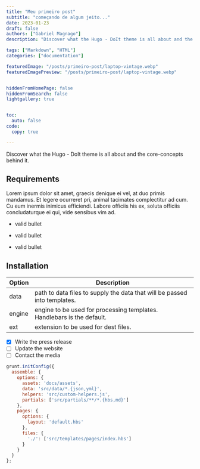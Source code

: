 ```yaml
---
title: "Meu primeiro post"
subtitle: "começando de algum jeito..."
date: 2023-01-23
draft: false
authors: ["Gabriel Magnago"]
description: "Discover what the Hugo - DoIt theme is all about and the core-concepts behind it."

tags: ["Markdown", "HTML"]
categories: ["documentation"]

featuredImage: "/posts/primeiro-post/laptop-vintage.webp"
featuredImagePreview: "/posts/primeiro-post/laptop-vintage.webp"


hiddenFromHomePage: false
hiddenFromSearch: false
lightgallery: true


toc:
  auto: false
code:
  copy: true

---
```


Discover what the Hugo - DoIt theme is all about and the core-concepts behind it.
<!--more-->


## Requirements

Lorem ipsum dolor sit amet, graecis denique ei vel, at duo primis mandamus. Et legere ocurreret pri,
animal tacimates complectitur ad cum. Cu eum inermis inimicus efficiendi. Labore officiis his ex,
soluta officiis concludaturque ei qui, vide sensibus vim ad.

* valid bullet
- valid bullet
+ valid bullet

## Installation

| Option | Description |
| ------ | ----------- |
| data   | path to data files to supply the data that will be passed into templates. |
| engine | engine to be used for processing templates. Handlebars is the default. |
| ext    | extension to be used for dest files. |

- [x] Write the press release
- [ ] Update the website
- [ ] Contact the media

```js
grunt.initConfig({
  assemble: {
    options: {
      assets: 'docs/assets',
      data: 'src/data/*.{json,yml}',
      helpers: 'src/custom-helpers.js',
      partials: ['src/partials/**/*.{hbs,md}']
    },
    pages: {
      options: {
        layout: 'default.hbs'
      },
      files: {
        './': ['src/templates/pages/index.hbs']
      }
    }
  }
};
```